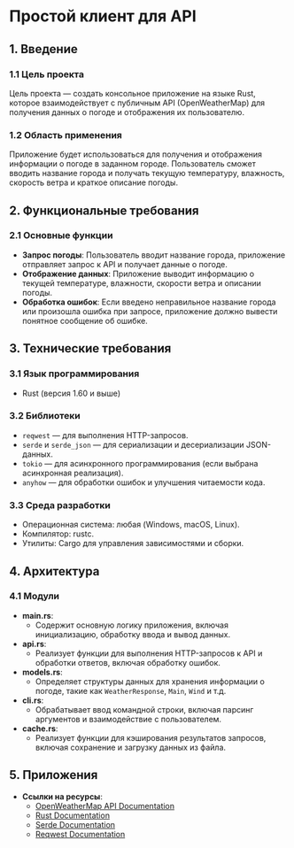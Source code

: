 # Простой клиент для API

## 1. Введение

### 1.1 Цель проекта
Цель проекта — создать консольное приложение на языке Rust, которое взаимодействует с публичным API (OpenWeatherMap) для получения данных о погоде и отображения их пользователю.

### 1.2 Область применения
Приложение будет использоваться для получения и отображения информации о погоде в заданном городе. Пользователь сможет вводить название города и получать текущую температуру, влажность, скорость ветра и краткое описание погоды.


## 2. Функциональные требования

### 2.1 Основные функции
- **Запрос погоды**: Пользователь вводит название города, приложение отправляет запрос к API и получает данные о погоде.
- **Отображение данных**: Приложение выводит информацию о текущей температуре, влажности, скорости ветра и описании погоды.
- **Обработка ошибок**: Если введено неправильное название города или произошла ошибка при запросе, приложение должно вывести понятное сообщение об ошибке.

## 3. Технические требования

### 3.1 Язык программирования
- Rust (версия 1.60 и выше)

### 3.2 Библиотеки
- `reqwest` — для выполнения HTTP-запросов.
- `serde` и `serde_json` — для сериализации и десериализации JSON-данных.
- `tokio` — для асинхронного программирования (если выбрана асинхронная реализация).
- `anyhow` — для обработки ошибок и улучшения читаемости кода.

### 3.3 Среда разработки
- Операционная система: любая (Windows, macOS, Linux).
- Компилятор: rustc.
- Утилиты: Cargo для управления зависимостями и сборки.

## 4. Архитектура

### 4.1 Модули
- **main.rs**: 
  - Содержит основную логику приложения, включая инициализацию, обработку ввода и вывод данных.
- **api.rs**: 
  - Реализует функции для выполнения HTTP-запросов к API и обработки ответов, включая обработку ошибок.
- **models.rs**: 
  - Определяет структуры данных для хранения информации о погоде, такие как `WeatherResponse`, `Main`, `Wind` и т.д.
- **cli.rs**: 
  - Обрабатывает ввод командной строки, включая парсинг аргументов и взаимодействие с пользователем.
- **cache.rs**: 
  - Реализует функции для кэширования результатов запросов, включая сохранение и загрузку данных из файла.


## 5. Приложения
- **Ссылки на ресурсы**:
  - [OpenWeatherMap API Documentation](https://openweathermap.org/api)
  - [Rust Documentation](https://doc.rust-lang.org/)
  - [Serde Documentation](https://serde.rs/)
  - [Reqwest Documentation](https://docs.rs/reqwest)
